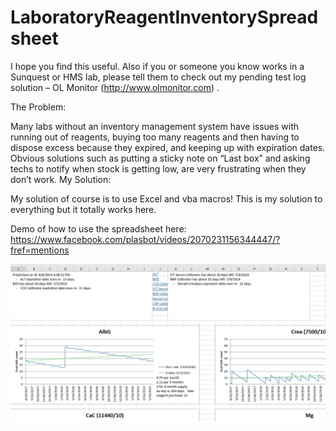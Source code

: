 # LaboratoryReagentInventorySpreadsheet
I hope you find this useful.  Also if you or someone you know works in a Sunquest or HMS lab, please tell them to check out my pending test log solution – OL Monitor (http://www.olmonitor.com) .

The Problem:

Many labs without an inventory management system have issues with running out of reagents, buying too many reagents and then having to dispose excess because they expired, and keeping up with expiration dates.
Obvious solutions such as putting a sticky note on “Last box” and asking techs to notify when stock is getting low, are very frustrating when they don’t work.
My Solution:

My solution of course is to use Excel and vba macros!  This is my solution to everything but it totally works here.

Demo of how to use the spreadsheet here: https://www.facebook.com/plasbot/videos/2070231156344447/?fref=mentions

![Chart View](https://github.com/Plasbot/LaboratoryReagentInventorySpreadsheet/blob/master/lab_worksheet_reagent_charts.jpg?raw=true)
